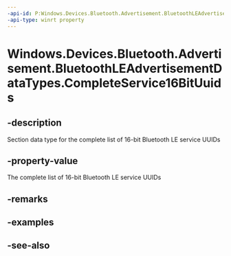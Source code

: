 ----api-id: P:Windows.Devices.Bluetooth.Advertisement.BluetoothLEAdvertisementDataTypes.CompleteService16BitUuids
-api-type: winrt property
---<!-- Property syntaxpublic byte CompleteService16BitUuids { get; }--># Windows.Devices.Bluetooth.Advertisement.BluetoothLEAdvertisementDataTypes.CompleteService16BitUuids## -descriptionSection data type for the complete list of 16-bit Bluetooth LE service UUIDs## -property-valueThe complete list of 16-bit Bluetooth LE service UUIDs## -remarks## -examples## -see-also